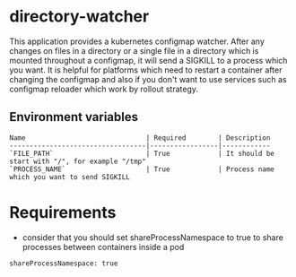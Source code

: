 # directory-watcher
This application provides a kubernetes configmap watcher.
After any changes on files in a directory or a single file in a directory which is mounted throughout a configmap, it will send a SIGKILL to a process which you want.
It is helpful for platforms which need to restart a container after changing the configmap and also if you don't want to use services such as configmap reloader which work by rollout strategy.

## Environment variables
    Name                              | Required        | Description
    ----------------------------------|-----------------|------------
    `FILE_PATH`                       | True            | It should be start with "/", for example "/tmp"
    `PROCESS_NAME`                    | True            | Process name which you want to send SIGKILL

# Requirements
- consider that you should set shareProcessNamespace to true to share processes between containers inside a pod
```
shareProcessNamespace: true
```
